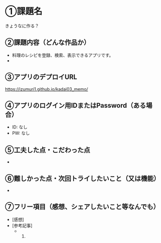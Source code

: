 # ①課題名
きょうなに作る？

## ②課題内容（どんな作品か）
- 料理のレシピを登録、検索、表示できるアプリです。
- 

## ③アプリのデプロイURL
https://izumuri1.github.io/kadai03_memo/

## ④アプリのログイン用IDまたはPassword（ある場合）
- ID: なし
- PW: なし

## ⑤工夫した点・こだわった点
- 

## ⑥難しかった点・次回トライしたいこと（又は機能）
- 

## ⑦フリー項目（感想、シェアしたいこと等なんでも）
- [感想]
- [参考記事]
  - 1. 
